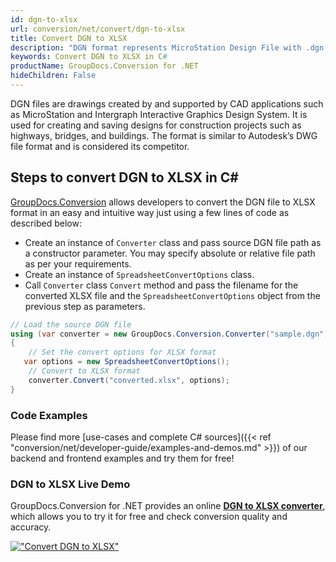 ```yaml
---
id: dgn-to-xlsx
url: conversion/net/convert/dgn-to-xlsx
title: Convert DGN to XLSX
description: "DGN format represents MicroStation Design File with .dgn extension. Learn how to convert DGN to XLSX file programmatically in C# language using GroupDocs.Conversion for .NET library."
keywords: Convert DGN to XLSX in C#
productName: GroupDocs.Conversion for .NET
hideChildren: False
---
```


DGN files are drawings created by and supported by CAD applications such as MicroStation and Intergraph Interactive Graphics Design System. It is used for creating and saving designs for construction projects such as highways, bridges, and buildings. The format is similar to Autodesk’s DWG file format and is considered its competitor.

## Steps to convert DGN to XLSX in C#

[GroupDocs.Conversion](https://products.groupdocs.com/conversion/net) allows developers to convert the DGN file to XLSX format in an easy and intuitive way just using a few lines of code as described below:

* Create an instance of `Converter` class and pass source DGN file path as a constructor parameter. You may specify absolute or relative file path as per your requirements. 
* Create an instance of `SpreadsheetConvertOptions` class.
* Call `Converter` class `Convert` method and pass the filename for the converted XLSX file and the `SpreadsheetConvertOptions` object from the previous step as parameters.

```csharp
// Load the source DGN file
using (var converter = new GroupDocs.Conversion.Converter("sample.dgn"))
{
    // Set the convert options for XLSX format
   var options = new SpreadsheetConvertOptions();
    // Convert to XLSX format
    converter.Convert("converted.xlsx", options);
}
```

### Code Examples

Please find more [use-cases and complete C# sources]({{< ref "conversion/net/developer-guide/examples-and-demos.md" >}}) of our backend and frontend examples and try them for free!

### DGN to XLSX Live Demo

GroupDocs.Conversion for .NET provides an online [**DGN to XLSX converter**](https://products.groupdocs.app/conversion/dgn-to-xlsx), which allows you to try it for free and check conversion quality and accuracy.

[!["Convert DGN to XLSX"](conversion/net/images/convert-to-xlsx/convert-dgn-to-xlsx.png)](https://products.groupdocs.app/conversion/dgn-to-xlsx)